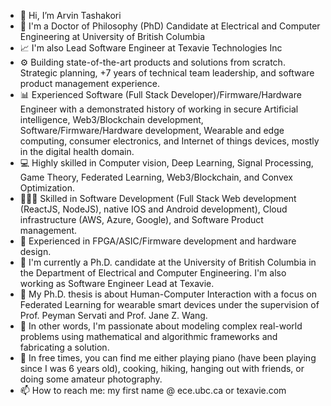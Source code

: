 - 👋 Hi, I’m Arvin Tashakori
- 🔋 I'm a Doctor of Philosophy (PhD) Candidate at Electrical and Computer Engineering at University of British Columbia
- 📈 I'm also Lead Software Engineer at Texavie Technologies Inc
- ⚙️ Building state-of-the-art products and solutions from scratch. Strategic planning, +7 years of technical team leadership, and software product management experience.
- 📊 Experienced Software (Full Stack Developer)/Firmware/Hardware Engineer with a demonstrated history of working in secure Artificial intelligence, Web3/Blockchain development, Software/Firmware/Hardware development, Wearable and edge computing, consumer electronics, and Internet of things devices, mostly in the digital health domain.
- 💻 Highly skilled in Computer vision, Deep Learning, Signal Processing, Game Theory, Federated Learning, Web3/Blockchain, and Convex Optimization.
- 👨🏻‍💻 Skilled in Software Development (Full Stack Web development (ReactJS, NodeJS), native IOS and Android development), Cloud infrastructure (AWS, Azure, Google), and Software Product management.
- 🔋 Experienced in FPGA/ASIC/Firmware development and hardware design.
- 🏢 I'm currently a Ph.D. candidate at the University of British Columbia in the Department of Electrical and Computer Engineering. I'm also working as Software Engineer Lead at Texavie.
- 👀 My Ph.D. thesis is about Human-Computer Interaction with a focus on Federated Learning for wearable smart devices under the supervision of Prof. Peyman Servati and Prof. Jane Z. Wang.
- 📝 In other words, I'm passionate about modeling complex real-world problems using mathematical and algorithmic frameworks and fabricating a solution.
- 💞️ In free times, you can find me either playing piano (have been playing since I was 6 years old), cooking, hiking, hanging out with friends, or doing some amateur photography.
- 📫 How to reach me: my first name @ ece.ubc.ca or texavie.com

<!---
arvintashakori/arvintashakori is a ✨ special ✨ repository because its `README.md` (this file) appears on your GitHub profile.
You can click the Preview link to take a look at your changes.
--->
